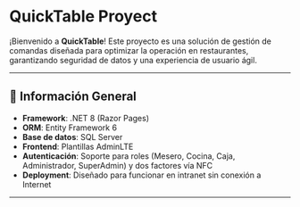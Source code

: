 
# QuickTable Proyect

¡Bienvenido a **QuickTable**! Este proyecto es una solución de gestión de comandas diseñada para optimizar la operación en restaurantes, garantizando seguridad de datos y una experiencia de usuario ágil.

---

## 📌 Información General

- **Framework**: .NET 8 (Razor Pages)  
- **ORM**: Entity Framework 6  
- **Base de datos**: SQL Server  
- **Frontend**: Plantillas AdminLTE  
- **Autenticación**: Soporte para roles (Mesero, Cocina, Caja, Administrador, SuperAdmin) y dos factores vía NFC  
- **Deployment**: Diseñado para funcionar en intranet sin conexión a Internet  

---

<!--## 🚀 Características Principales

1. **Gestión de Comandas en Tiempo Real**: Actualizaciones dinámicas mediante AJAX para reflejar cambios sin recargar la página.  
2. **Seguridad Avanzada**:  
   - Cifrado de datos críticos en SQL Server.  
   - Autenticación de dos factores con tarjetas NFC utilizando Raspberry Pi 3.  
   - Control de sesión activa y registro de cierres.  
3. **Interfaz Intuitiva**:  
   - Dashboard responsive con AdminLTE.  
   - Vistas adaptadas a diferentes roles con permisos granulares.  
4. **Escalabilidad y Mantenimiento**:  
   - Estructura limpia en capas (Interface, Aplicación, Dominio, Persistencia).  
   - Migraciones y seed de datos automatizadas.  

---

## ⚙️ Instalación

1. Clona este repositorio:  
   ```bash
   git clone https://github.com/tu-usuario/QuickTable.git
   cd QuickTable
   ```  
2. Configura la conexión a SQL Server en `appsettings.json`:  
   ```json
   "ConnectionStrings": {
     "DefaultConnection": "Server=TU_SERVIDOR;Database=QuickTableDB;Trusted_Connection=True;"
   }
   ```  
3. Aplica migraciones y seed de datos:  
   ```bash
   dotnet ef database update
   ```  
4. Ejecuta la aplicación:  
   ```bash
   dotnet run --project QuickTable.Interface
   ```  
5. Accede en tu navegador a `http://quicktable.local:5000` (o la URL configurada).

---

## 🎯 Uso

- **Registrar Usuarios**: Crea cuentas con roles y gestiona permisos.  
- **Crear Comandas**: Selecciona mesero, añade productos y envía a cocina.  
- **Rastrear Estados**: Monitorea el avance de cada plato.  
- **Cerrar Sesiones**: Registra automáticamente los cierres y detecta errores si exceden 15 horas.

---

## 🤝 Contribuciones

¡Las contribuciones son bienvenidas! Sigue estos pasos:

1. Haz fork del repositorio.  
2. Crea una rama nueva: `git checkout -b feature/nueva-funcionalidad`.  
3. Realiza tus cambios y haz commit: `git commit -m "Añade nueva funcionalidad"`.  
4. Sube tu rama: `git push origin feature/nueva-funcionalidad`.  
5. Abre un Pull Request describiendo tus mejoras.

---

## 📄 Licencia

Este proyecto está bajo la licencia MIT. Consulta el archivo [LICENSE](LICENSE) para más detalles.

---

*¡Gracias por usar QuickTable! Si tienes dudas, abre un issue o contáctanos.*
``` -->
